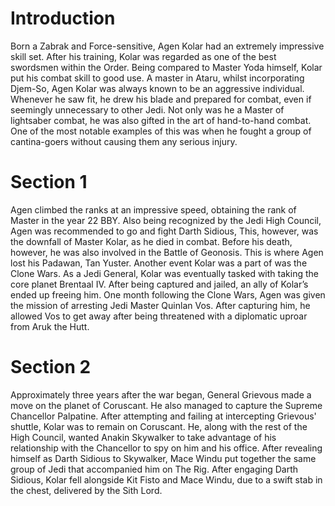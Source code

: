 # Introduction

Born a Zabrak and  Force-sensitive, Agen Kolar had an extremely impressive skill set.
After his training, Kolar was regarded as one of the best swordsmen within the Order.
Being compared to Master Yoda himself, Kolar put his combat skill to good use.
A master in Ataru, whilst incorporating Djem-So, Agen Kolar was always known to be an aggressive individual.
Whenever he saw fit, he drew his blade and prepared for combat, even if seemingly unnecessary to other Jedi.
Not only was he a Master of lightsaber combat, he was also gifted in the art of hand-to-hand combat.
One of the most notable examples of this was when he fought a group of cantina-goers without causing them any serious injury.

# Section 1

Agen climbed the ranks at an impressive speed, obtaining the rank of Master in the year 22 BBY.
Also being recognized by the Jedi High Council, Agen was recommended to go and fight Darth Sidious, This, however, was the downfall of Master Kolar, as he died in combat.
Before his death, however, he was also involved in the Battle of Geonosis.
This is where Agen lost his Padawan, Tan Yuster.
Another event Kolar was a part of was the Clone Wars.
As a Jedi General, Kolar was eventually tasked with taking the core planet Brentaal IV.
After being captured and jailed, an ally of Kolar’s ended up freeing him.
One month following the Clone Wars, Agen was given the mission of arresting Jedi Master Quinlan Vos.
After capturing him, he allowed Vos to get away after being threatened with a diplomatic uproar from Aruk the Hutt.

# Section 2

Approximately three years after the war began, General Grievous made a move on the planet of Coruscant.
He also managed to capture the Supreme Chancellor Palpatine.
After attempting and failing at intercepting Grievous' shuttle, Kolar was to remain on Coruscant.
He, along with the rest of the High Council, wanted Anakin Skywalker to take advantage of his relationship with the Chancellor to spy on him and his office.
After revealing himself as Darth Sidious to Skywalker, Mace Windu put together the same group of Jedi that accompanied him on The Rig.
After engaging Darth Sidious, Kolar fell alongside Kit Fisto and Mace Windu, due to a swift stab in the chest, delivered by the Sith Lord.
